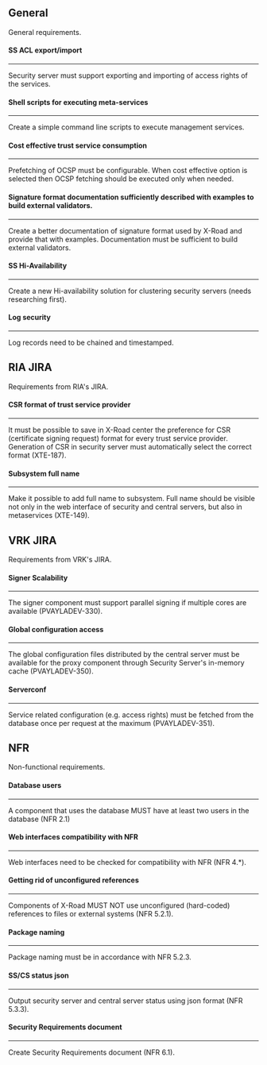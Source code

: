 ## General

General requirements.

#### SS ACL export/import
--------------------

Security server must support exporting and importing of access rights of
the services.

#### Shell scripts for executing meta-services
-----------------------------------------------

Create a simple command line scripts to execute management services.

#### Cost effective trust service consumption
----------------------------------------

Prefetching of OCSP must be configurable. When cost effective option is
selected then OCSP fetching should be executed only when needed.

#### Signature format documentation sufficiently described with examples to build external validators.
-------------------------------------------------------------------------------------------------

Create a better documentation of signature format used by X-Road and
provide that with examples. Documentation must be sufficient to build
external validators.

#### SS Hi-Availability
------------------

Create a new Hi-availability solution for clustering security servers
(needs researching first).

#### Log security
------------------

Log records need to be chained and timestamped.

## RIA JIRA

Requirements from RIA's JIRA.

#### CSR format of trust service provider
------------------------------------

It must be possible to save in X-Road center the preference for CSR
(certificate signing request) format for every trust service provider.
Generation of CSR in security server must automatically select the
correct format (XTE-187).

#### Subsystem full name
-------------------

Make it possible to add full name to subsystem. Full name should be
visible not only in the web interface of security and central servers,
but also in metaservices (XTE-149).

## VRK JIRA

Requirements from VRK's JIRA.

#### Signer Scalability
-------------------

The signer component must support parallel signing if multiple cores are available (PVAYLADEV-330).

#### Global configuration access
-------------------

The global configuration files distributed by the central server must be available for the proxy component through Security Server's in-memory cache (PVAYLADEV-350).

#### Serverconf
-------------------

Service related configuration (e.g. access rights) must be fetched from the database once per request at the maximum (PVAYLADEV-351). 

## NFR

Non-functional requirements.

#### Database users
--------------

A component that uses the database MUST have at least two users in the
database (NFR 2.1)

#### Web interfaces compatibility with NFR
-------------------------------------

Web interfaces need to be checked for compatibility with NFR (NFR 4.\*).

#### Getting rid of unconfigured references
--------------------------------------

Components of X-Road MUST NOT use unconfigured (hard-coded) references
to files or external systems (NFR 5.2.1).

#### Package naming
--------------

Package naming must be in accordance with NFR 5.2.3.

#### SS/CS status json
-----------------

Output security server and central server status using json format (NFR
5.3.3).

#### Security Requirements document
------------------------------

Create Security Requirements document (NFR 6.1).
